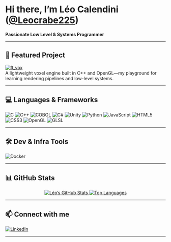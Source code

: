 # Hi there, I’m Léo Calendini ([@Leocrabe225](https://github.com/Leocrabe225))  
**Passionate Low Level & Systems Programmer**  

---

## 🔭 Featured Project

[![ft_vox][ft_vox-shield]][ft_vox]  
A lightweight voxel engine built in C++ and OpenGL—my playground for learning rendering pipelines and low-level systems.

---

## 💻 Languages & Frameworks

![C][c-shield] ![C++][cpp-shield] ![COBOL][cobol-shield] ![C#][csharp-shield] ![Unity][unity-shield] ![Python][python-shield] ![JavaScript][js-shield] ![HTML5][html5-shield] ![CSS3][css3-shield] ![OpenGL][opengl-shield] ![GLSL][glsl-shield]

---

## 🛠️ Dev & Infra Tools

![Docker][docker-shield]  

---

## 📊 GitHub Stats

<p align="center">
  <a href="https://github.com/Leocrabe225">
    <img src="https://github-readme-stats.vercel.app/api?username=Leocrabe225&show_icons=true&theme=radical&hide_border=true" alt="Léo’s GitHub Stats" />
  </a>
  <a href="https://github.com/Leocrabe225">
    <img src="https://github-readme-stats.vercel.app/api/top-langs?username=Leocrabe225&layout=compact&theme=radical&hide_border=true" alt="Top Languages" />
  </a>
</p>

---

## 📫 Connect with me

[![LinkedIn][linkedin-shield]][linkedin]  

---

<!-- Links & Shields -->
[ft_vox]: https://github.com/eestela42/ft_vox
[ft_vox-shield]: https://img.shields.io/badge/-ft_vox-000?&logo=github

[c-shield]: https://img.shields.io/badge/-C-000?&logo=C&logoColor=white
[cpp-shield]: https://img.shields.io/badge/-C++-000?&logo=c%2B%2B&logoColor=white
[cobol-shield]: https://img.shields.io/badge/-COBOL-000?&logo=cobol&logoColor=white
[csharp-shield]: https://img.shields.io/badge/-C%23-000?&logo=c-sharp&logoColor=white
[unity-shield]: https://img.shields.io/badge/-Unity-000?&logo=unity&logoColor=white
[python-shield]: https://img.shields.io/badge/-Python-000?&logo=python&logoColor=white
[js-shield]: https://img.shields.io/badge/-JavaScript-000?&logo=javascript&logoColor=white
[html5-shield]: https://img.shields.io/badge/-HTML5-000?&logo=html5&logoColor=white
[css3-shield]: https://img.shields.io/badge/-CSS3-000?&logo=css3&logoColor=white
[opengl-shield]: https://img.shields.io/badge/-OpenGL-000?&logo=opengl&logoColor=white
[glsl-shield]: https://img.shields.io/badge/-GLSL-000?&logo=opengl&logoColor=white

[docker-shield]: https://img.shields.io/badge/-Docker-000?&logo=docker&logoColor=white

[linkedin]: https://www.linkedin.com/in/l%C3%A9o-calendini/
[linkedin-shield]: https://img.shields.io/badge/-LinkedIn-000?&logo=linkedin&logoColor=white
